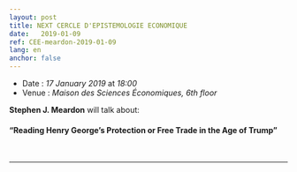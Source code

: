 ```yaml
---
layout: post
title: NEXT CERCLE D'EPISTEMOLOGIE ECONOMIQUE
date:   2019-01-09
ref: CEE-meardon-2019-01-09
lang: en
anchor: false
---
```


* Date : *17 January 2019* at *18:00*
* Venue : *Maison des Sciences Économiques, 6th floor*

**Stephen J. Meardon** will talk about: 
#### **“Reading Henry George’s Protection or Free Trade in the Age of Trump”** 
<br>
<hr />
